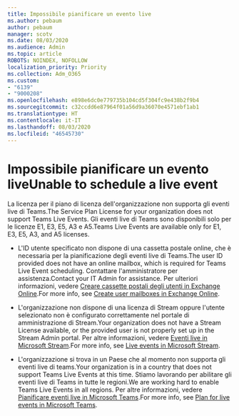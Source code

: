 ```yaml
---
title: Impossibile pianificare un evento live
ms.author: pebaum
author: pebaum
manager: scotv
ms.date: 08/03/2020
ms.audience: Admin
ms.topic: article
ROBOTS: NOINDEX, NOFOLLOW
localization_priority: Priority
ms.collection: Adm_O365
ms.custom:
- "6139"
- "9000208"
ms.openlocfilehash: e898e6dc0e779735b104cd5f304fc9e438b2f9b4
ms.sourcegitcommit: c32ccdd6e87964f01a56d9a36070e4571ebf1ab1
ms.translationtype: HT
ms.contentlocale: it-IT
ms.lasthandoff: 08/03/2020
ms.locfileid: "46545730"
---
```

# <a name="unable-to-schedule-a-live-event"></a><span data-ttu-id="b026f-102">Impossibile pianificare un evento live</span><span class="sxs-lookup"><span data-stu-id="b026f-102">Unable to schedule a live event</span></span>

<span data-ttu-id="b026f-103">La licenza per il piano di licenza dell'organizzazione non supporta gli eventi live di Teams.</span><span class="sxs-lookup"><span data-stu-id="b026f-103">The Service Plan License for your organization does not support Teams Live Events.</span></span> <span data-ttu-id="b026f-104">Gli eventi live di Teams sono disponibili solo per le licenze E1, E3, E5, A3 e A5.</span><span class="sxs-lookup"><span data-stu-id="b026f-104">Teams Live Events are available only for E1, E3, E5, A3, and A5 licenses.</span></span>

- <span data-ttu-id="b026f-105">L'ID utente specificato non dispone di una cassetta postale online, che è necessaria per la pianificazione degli eventi live di Teams.</span><span class="sxs-lookup"><span data-stu-id="b026f-105">The user ID provided does not have an online mailbox, which is required for Teams Live Event scheduling.</span></span> <span data-ttu-id="b026f-106">Contattare l'amministratore per assistenza.</span><span class="sxs-lookup"><span data-stu-id="b026f-106">Contact your IT Admin for assistance.</span></span> <span data-ttu-id="b026f-107">Per ulteriori informazioni, vedere [Creare cassette postali degli utenti in Exchange Online](https://docs.microsoft.com/exchange/recipients-in-exchange-online/create-user-mailboxes).</span><span class="sxs-lookup"><span data-stu-id="b026f-107">For more info, see [Create user mailboxes in Exchange Online](https://docs.microsoft.com/exchange/recipients-in-exchange-online/create-user-mailboxes).</span></span>

- <span data-ttu-id="b026f-108">L'organizzazione non dispone di una licenza di Stream oppure l'utente selezionato non è configurato correttamente nel portale di amministrazione di Stream.</span><span class="sxs-lookup"><span data-stu-id="b026f-108">Your organization does not have a Stream License available, or the provided user is not properly set up in the Stream Admin portal.</span></span> <span data-ttu-id="b026f-109">Per altre informazioni, vedere [Eventi live in Microsoft Stream](https://docs.microsoft.com/stream/live-event-overview).</span><span class="sxs-lookup"><span data-stu-id="b026f-109">For more info, see [Live events in Microsoft Stream](https://docs.microsoft.com/stream/live-event-overview).</span></span>

- <span data-ttu-id="b026f-110">L'organizzazione si trova in un Paese che al momento non supporta gli eventi live di teams.</span><span class="sxs-lookup"><span data-stu-id="b026f-110">Your organization is in a country that does not support Teams Live Events at this time.</span></span> <span data-ttu-id="b026f-111">Stiamo lavorando per abilitare gli eventi live di Teams in tutte le regioni.</span><span class="sxs-lookup"><span data-stu-id="b026f-111">We are working hard to enable Teams Live Events in all regions.</span></span> <span data-ttu-id="b026f-112">Per altre informazioni, vedere [Pianificare eventi live in Microsoft Teams](https://docs.microsoft.com/microsoftteams/teams-live-events/plan-for-teams-live-events).</span><span class="sxs-lookup"><span data-stu-id="b026f-112">For more info, see [Plan for live events in Microsoft Teams](https://docs.microsoft.com/microsoftteams/teams-live-events/plan-for-teams-live-events).</span></span>